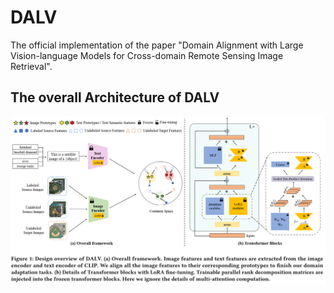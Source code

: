 # DALV

The official implementation of the paper "Domain Alignment with Large Vision-language Models for Cross-domain Remote Sensing Image Retrieval".

## The overall Architecture of DALV
<p align="middle">
<img src="pics/framework.png" width="600">
</p>
